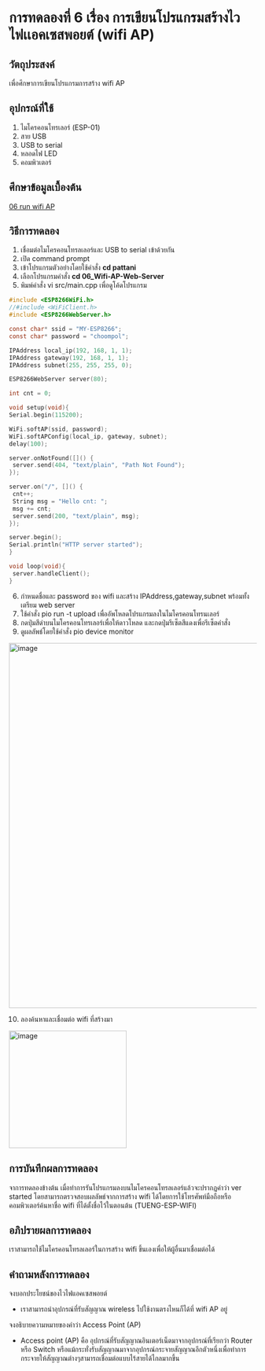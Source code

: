 # การทดลองที่ 6 เรื่อง การเขียนโปรแกรมสร้างไวไฟเเอคเซสพอยต์ (wifi AP)

## วัตถุประสงค์
เพื่อศึกษาการเขียนโปรแกรมการสร้าง wifi AP

## อุปกรณ์ที่ใช้
1. ไมโครคอนโทรเลอร์ (ESP-01)
2. สาย USB
3. USB to serial
4. หลอดไฟ LED
5. คอมพิวเตอร์

## ศึกษาข้อมูลเบื้องต้น
[06 run wifi AP](https://youtu.be/T26DVHePlTs) 

## วิธีการทดลอง
1. เชื่อมต่อไมโครคอนโทรลเลอร์และ USB to serial เข้าด้วยกัน
2. เปิด command prompt
3. เข้าโปรแกรมตัวอย่างโดยใช้คำสั่ง **cd pattani**
4. เลือกโปรแกรมคำสั่ง **cd 06_Wifi-AP-Web-Server** 
5. พิมพ์คำสั่ง vi src/main.cpp เพื่อดูโค้ดโปรแกรม
 ```c
#include <ESP8266WiFi.h>
//#include <WiFiClient.h>
#include <ESP8266WebServer.h>

const char* ssid = "MY-ESP8266";
const char* password = "choompol";

IPAddress local_ip(192, 168, 1, 1);
IPAddress gateway(192, 168, 1, 1);
IPAddress subnet(255, 255, 255, 0);

ESP8266WebServer server(80);

int cnt = 0;

void setup(void){
 Serial.begin(115200);

 WiFi.softAP(ssid, password);
 WiFi.softAPConfig(local_ip, gateway, subnet);
 delay(100);

 server.onNotFound([]() {
  server.send(404, "text/plain", "Path Not Found");
 });

 server.on("/", []() {
  cnt++;
  String msg = "Hello cnt: ";
  msg += cnt;
  server.send(200, "text/plain", msg);
 });

 server.begin();
 Serial.println("HTTP server started");
}

void loop(void){
  server.handleClient();
}
 ```
6. กำหนดชื่อและ password ของ wifi และสร้าง IPAddress,gateway,subnet พร้อมทั้งเตรียม web server
7. ใช้คำสั่ง pio run -t upload เพื่ออัพโหลดโปรแกรมลงในไมโครคอนโทรนเลอร์
8. กดปุ่มสีดำบนไมโครคอนโทรเลอร์เพื่อให้ดาวโหลด และกดปุ่มรีเซ็ตสีแดงเพื่อรีเซ็ตคำสั่ง
9. ดูผลลัพธ์โดยใช้คำสั่ง pio device monitor

<img width="743" alt="image" src="https://user-images.githubusercontent.com/80879585/112261869-331a9180-8c9f-11eb-8a42-03d81bf797df.png">

10. ลองค้นหาและเชื่อมต่อ wifi ที่สร้างมา

<img width="239" alt="image" src="https://user-images.githubusercontent.com/80879585/112262011-7f65d180-8c9f-11eb-897e-57fbbe98dc42.png">

## การบันทึกผลการทดลอง
จาการทดลองข้างต้น เมื่อทำการรันโปรแกรมลงบนไมโครคอนโทรลเลอร์แล้วจะปรากฎคำว่า ver started โดยสามารถตรวจสอบผลลัพธ์จากการสร้าง wifi ได้โดยการใช้โทรศัพท์มือถือหรือคอมพิวเตอร์ค้นหาชื่อ wifi ที่ได้ตั้งชื่อไว้ในตอนต้น (TUENG-ESP-WIFI) 

## อภิปรายผลการทดลอง
เราสามารถใช้ไมโครคอนโทรลเลอร์ในการสร้าง wifi ขึ้นเองเพื่อให้ผู้อื่นมาเชื่อมต่อได้

## คำถามหลังการทดลอง
จงบอกประโยชน์ของไวไฟแอคเซสพอยต์
 - เราสามารถนำอุปกรณ์ที่รับสัญญาณ wireless ไปใช้งานตรงไหนก็ได้ที่ wifi AP อยู่

จงอธิบายความหมายของคำว่า Access Point (AP)
 - Access point (AP) คือ อุปกรณ์ที่รับสัญญาณอินเตอร์เน็ตมาจากอุปกรณ์ที่เรียกว่า Router หรือ Switch หรือแม้กระทั่งรับสัญญาณมาจากอุปกรณ์กระจายสัญญาณอีกตัวหนึ่งเพื่อทำการกระจายให้สัญญาณต่างๆสามารถเชื่อมต่อแบบไร้สายได้ไกลมากขึ้น



